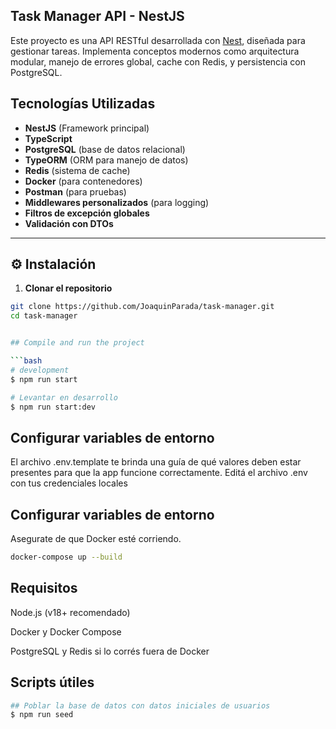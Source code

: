 ## Task Manager API - NestJS

Este proyecto es una API RESTful desarrollada con [Nest](https://github.com/nestjs/nest), diseñada para gestionar tareas. Implementa conceptos modernos como arquitectura modular, manejo de errores global, cache con Redis, y persistencia con PostgreSQL.

## Tecnologías Utilizadas

- **NestJS** (Framework principal)
- **TypeScript**
- **PostgreSQL** (base de datos relacional)
- **TypeORM** (ORM para manejo de datos)
- **Redis** (sistema de cache)
- **Docker** (para contenedores)
- **Postman** (para pruebas)
- **Middlewares personalizados** (para logging)
- **Filtros de excepción globales**
- **Validación con DTOs**

---

## ⚙️ Instalación

1. **Clonar el repositorio**

````bash
git clone https://github.com/JoaquinParada/task-manager.git
cd task-manager


## Compile and run the project

```bash
# development
$ npm run start

# Levantar en desarrollo
$ npm run start:dev
````

## Configurar variables de entorno

El archivo .env.template te brinda una guía de qué valores deben estar presentes para que la app funcione correctamente. Editá el archivo .env con tus credenciales locales

## Configurar variables de entorno

Asegurate de que Docker esté corriendo.

```bash
docker-compose up --build
```

## Requisitos

Node.js (v18+ recomendado)

Docker y Docker Compose

PostgreSQL y Redis si lo corrés fuera de Docker

## Scripts útiles

```bash
## Poblar la base de datos con datos iniciales de usuarios
$ npm run seed
```
